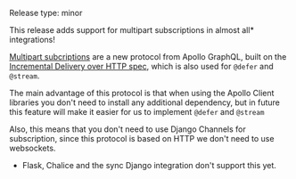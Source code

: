 Release type: minor

This release adds support for multipart subscriptions in almost all\*
integrations!

[Multipart subcriptions](https://www.apollographql.com/docs/router/executing-operations/subscription-multipart-protocol/)
are a new protocol from Apollo GraphQL, built on the
[Incremental Delivery over HTTP spec](https://github.com/graphql/graphql-over-http/blob/main/rfcs/IncrementalDelivery.md),
which is also used for `@defer` and `@stream`.

The main advantage of this protocol is that when using the Apollo Client
libraries you don't need to install any additional dependency, but in future
this feature will make it easier for us to implement `@defer` and `@stream`

Also, this means that you don't need to use Django Channels for subscription,
since this protocol is based on HTTP we don't need to use websockets.

- Flask, Chalice and the sync Django integration don't support this yet.
